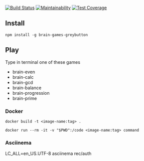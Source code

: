 [![Build Status][build-badge]][build]
[![Maintainability](https://api.codeclimate.com/v1/badges/d731c90a0d4c96d03662/maintainability)](https://codeclimate.com/github/greybutton/project-lvl1-s212/maintainability)
[![Test Coverage](https://api.codeclimate.com/v1/badges/d731c90a0d4c96d03662/test_coverage)](https://codeclimate.com/github/greybutton/project-lvl1-s212/test_coverage)

## Install

`npm install -g brain-games-greybutton`

## Play

Type in terminal one of these games

- brain-even
- brain-calc
- brain-gcd
- brain-balance
- brain-progression
- brain-prime

### Docker

`docker build -t <image-name:tag> .`

`docker run --rm -it -v "$PWD":/code <image-name:tag> command`

### Asciinema

LC_ALL=en_US.UTF-8 asciinema rec/auth

[build-badge]: https://img.shields.io/travis/greybutton/project-lvl1-s212.svg?style=flat-square
[build]: https://travis-ci.org/greybutton/project-lvl1-s212
